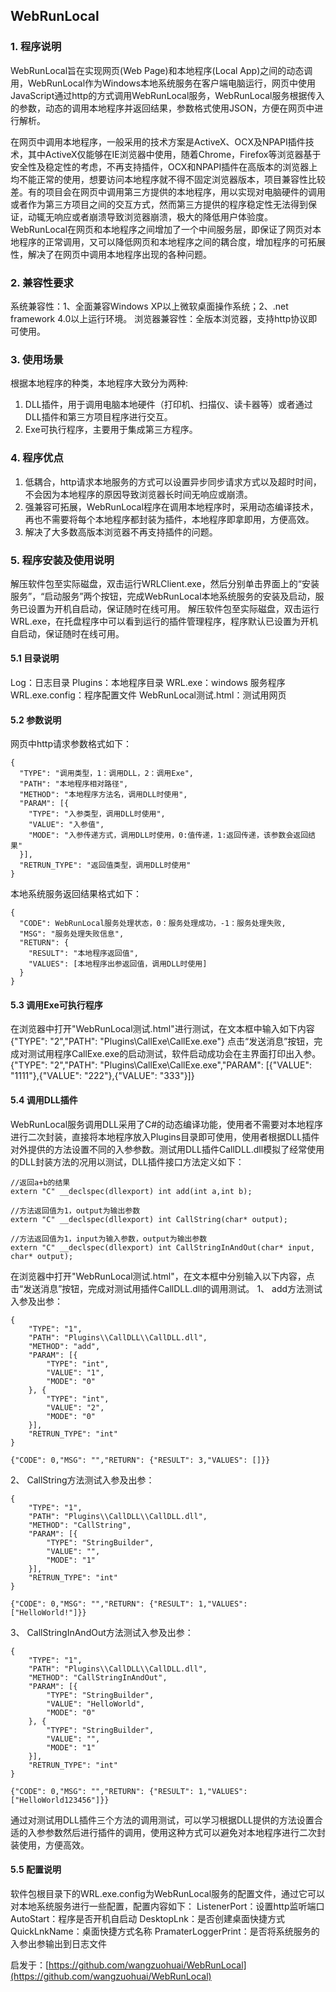 ## WebRunLocal
### 1. 程序说明
WebRunLocal旨在实现网页(Web Page)和本地程序(Local App)之间的动态调用，WebRunLocal作为Windows本地系统服务在客户端电脑运行，网页中使用JavaScript通过http的方式调用WebRunLocal服务，WebRunLocal服务根据传入的参数，动态的调用本地程序并返回结果，参数格式使用JSON，方便在网页中进行解析。

在网页中调用本地程序，一般采用的技术方案是ActiveX、OCX及NPAPI插件技术，其中ActiveX仅能够在IE浏览器中使用，随着Chrome，Firefox等浏览器基于安全性及稳定性的考虑，不再支持插件，OCX和NPAPI插件在高版本的浏览器上均不能正常的使用，想要访问本地程序就不得不固定浏览器版本，项目兼容性比较差。有的项目会在网页中调用第三方提供的本地程序，用以实现对电脑硬件的调用或者作为第三方项目之间的交互方式，然而第三方提供的程序稳定性无法得到保证，动辄无响应或者崩溃导致浏览器崩溃，极大的降低用户体验度。WebRunLocal在网页和本地程序之间增加了一个中间服务层，即保证了网页对本地程序的正常调用，又可以降低网页和本地程序之间的耦合度，增加程序的可拓展性，解决了在网页中调用本地程序出现的各种问题。

### 2. 兼容性要求
系统兼容性：1、全面兼容Windows XP以上微软桌面操作系统；2、.net framework 4.0以上运行环境。
浏览器兼容性：全版本浏览器，支持http协议即可使用。

### 3. 使用场景
根据本地程序的种类，本地程序大致分为两种:

1. DLL插件，用于调用电脑本地硬件（打印机、扫描仪、读卡器等）或者通过DLL插件和第三方项目程序进行交互。
2. Exe可执行程序，主要用于集成第三方程序。

### 4. 程序优点

1. 低耦合，http请求本地服务的方式可以设置异步同步请求方式以及超时时间，不会因为本地程序的原因导致浏览器长时间无响应或崩溃。
2. 强兼容可拓展，WebRunLocal程序在调用本地程序时，采用动态编译技术，再也不需要将每个本地程序都封装为插件，本地程序即拿即用，方便高效。
3. 解决了大多数高版本浏览器不再支持插件的问题。

### 5. 程序安装及使用说明
解压软件包至实际磁盘，双击运行WRLClient.exe，然后分别单击界面上的“安装服务”，“启动服务”两个按钮，完成WebRunLocal本地系统服务的安装及启动，服务已设置为开机自启动，保证随时在线可用。
解压软件包至实际磁盘，双击运行WRL.exe，在托盘程序中可以看到运行的插件管理程序，程序默认已设置为开机自启动，保证随时在线可用。
#### 5.1 目录说明
Log：日志目录
Plugins：本地程序目录
WRL.exe：windows 服务程序
WRL.exe.config：程序配置文件
WebRunLocal测试.html：测试用网页
#### 5.2 参数说明
网页中http请求参数格式如下：
```
{
  "TYPE": "调用类型，1：调用DLL，2：调用Exe",
  "PATH": "本地程序相对路径",
  "METHOD": "本地程序方法名，调用DLL时使用",
  "PARAM": [{
    "TYPE": "入参类型，调用DLL时使用",
	"VALUE": "入参值",
	"MODE": "入参传递方式，调用DLL时使用，0:值传递，1:返回传递，该参数会返回结果"
  }],
  "RETRUN_TYPE": "返回值类型，调用DLL时使用"
}
```
本地系统服务返回结果格式如下：
```
{
  "CODE": WebRunLocal服务处理状态，0：服务处理成功，-1：服务处理失败,
  "MSG": "服务处理失败信息",
  "RETURN": {
    "RESULT": "本地程序返回值",
    "VALUES": [本地程序出参返回值，调用DLL时使用]
  }
}
```
#### 5.3 调用Exe可执行程序
在浏览器中打开"WebRunLocal测试.html"进行测试，在文本框中输入如下内容
{"TYPE": "2","PATH": "Plugins\\CallExe\\CallExe.exe"}
点击“发送消息”按钮，完成对测试用程序CallExe.exe的启动测试，软件启动成功会在主界面打印出入参。
{"TYPE": "2","PATH": "Plugins\\CallExe\\CallExe.exe","PARAM": [{"VALUE": "1111"},{"VALUE": "222"},{"VALUE": "333"}]}

#### 5.4 调用DLL插件
WebRunLocal服务调用DLL采用了C#的动态编译功能，使用者不需要对本地程序进行二次封装，直接将本地程序放入Plugins目录即可使用，使用者根据DLL插件对外提供的方法设置不同的入参参数。测试用DLL插件CallDLL.dll模拟了经常使用的DLL封装方法的况用以测试，DLL插件接口方法定义如下：
```
//返回a+b的结果
extern "C" __declspec(dllexport) int add(int a,int b);

//方法返回值为1，output为输出参数
extern "C" __declspec(dllexport) int CallString(char* output);

//方法返回值为1，input为输入参数，output为输出参数
extern "C" __declspec(dllexport) int CallStringInAndOut(char* input, char* output);
```
在浏览器中打开"WebRunLocal测试.html"，在文本框中分别输入以下内容，点击“发送消息”按钮，完成对测试用插件CallDLL.dll的调用测试。
1、 add方法测试入参及出参：

```
{
	"TYPE": "1",
	"PATH": "Plugins\\CallDLL\\CallDLL.dll",
	"METHOD": "add",
	"PARAM": [{
		"TYPE": "int",
		"VALUE": "1",
		"MODE": "0"
	}, {
		"TYPE": "int",
		"VALUE": "2",
		"MODE": "0"
	}],
	"RETRUN_TYPE": "int"
}

{"CODE": 0,"MSG": "","RETURN": {"RESULT": 3,"VALUES": []}}

```

2、 CallString方法测试入参及出参：

```
{
	"TYPE": "1",
	"PATH": "Plugins\\CallDLL\\CallDLL.dll",
	"METHOD": "CallString",
	"PARAM": [{
		"TYPE": "StringBuilder",
		"VALUE": "",
		"MODE": "1"
	}],
	"RETRUN_TYPE": "int"
}

{"CODE": 0,"MSG": "","RETURN": {"RESULT": 1,"VALUES": ["HelloWorld!"]}}

```
3、 CallStringInAndOut方法测试入参及出参：

```
{
	"TYPE": "1",
	"PATH": "Plugins\\CallDLL\\CallDLL.dll",
	"METHOD": "CallStringInAndOut",
	"PARAM": [{
		"TYPE": "StringBuilder",
		"VALUE": "HelloWorld",
		"MODE": "0"
	}, {
		"TYPE": "StringBuilder",
		"VALUE": "",
		"MODE": "1"
	}],
	"RETRUN_TYPE": "int"
}

{"CODE": 0,"MSG": "","RETURN": {"RESULT": 1,"VALUES": ["HelloWorld123456"]}}
```

通过对测试用DLL插件三个方法的调用测试，可以学习根据DLL提供的方法设置合适的入参参数然后进行插件的调用，使用这种方式可以避免对本地程序进行二次封装使用，方便高效。

#### 5.5 配置说明
软件包根目录下的WRL.exe.config为WebRunLocal服务的配置文件，通过它可以对本地系统服务进行一些配置，配置内容如下：
ListenerPort：设置http监听端口<br/>
AutoStart：程序是否开机自启动
DesktopLnk：是否创建桌面快捷方式
QuickLnkName：桌面快捷方式名称
PramaterLoggerPrint：是否将系统服务的入参出参输出到日志文件


启发于：[https://github.com/wangzuohuai/WebRunLocal](https://github.com/wangzuohuai/WebRunLocal)
